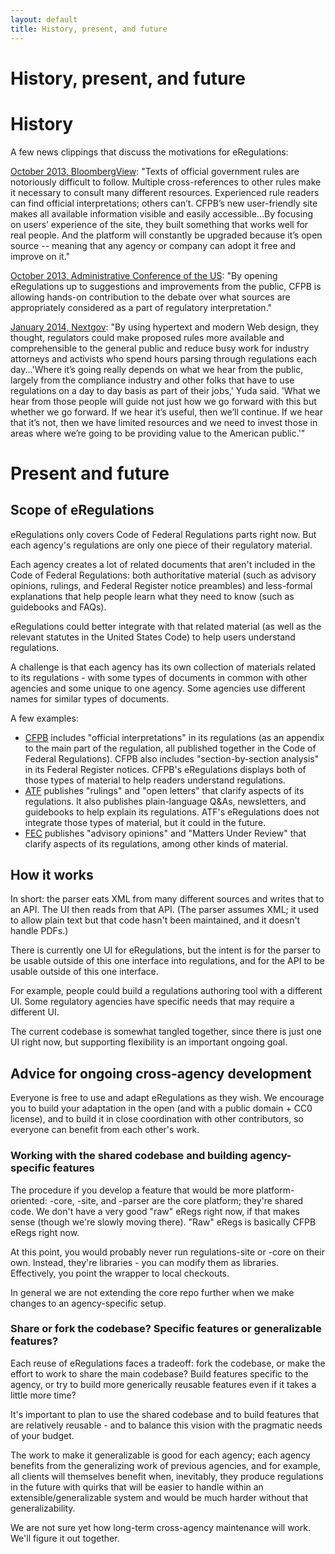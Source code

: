 ```yaml
---
layout: default
title: History, present, and future
---
```


# History, present, and future

# History

A few news clippings that discuss the motivations for eRegulations:

[October 2013, BloombergView](http://www.bloombergview.com/articles/2013-10-29/one-federal-website-that-works): "Texts of official government rules are notoriously difficult to follow. Multiple cross-references to other rules make it necessary to consult many different resources. Experienced rule readers can find official interpretations; others can’t. CFPB’s new user-friendly site makes all available information visible and easily accessible...By focusing on users’ experience of the site, they built something that works well for real people. And the platform will constantly be upgraded because it’s open source -- meaning that any agency or company can adopt it free and improve on it."

[October 2013, Administrative Conference of the US](https://www.acus.gov/newsroom/administrative-fix-blog/cfpb%E2%80%99s-eregulations-tool-promises-help-users-navigate-federal): "By opening eRegulations up to suggestions and improvements from the public, CFPB is allowing hands-on contribution to the debate over what sources are appropriately considered as a part of regulatory interpretation."

[January 2014, Nextgov](http://www.nextgov.com/emerging-tech/2014/01/want-make-digital-government-work-hire-your-own-coders/76223/): "By using hypertext and modern Web design, they thought, regulators could make proposed rules more available and comprehensible to the general public and reduce busy work for industry attorneys and activists who spend hours parsing through regulations each day...'Where it’s going really depends on what we hear from the public, largely from the compliance industry and other folks that have to use regulations on a day to day basis as part of their jobs,' Yuda said. 'What we hear from those people will guide not just how we go forward with this but whether we go forward. If we hear it’s useful, then we’ll continue. If we hear that it’s not, then we have limited resources and we need to invest those in areas where we’re going to be providing value to the American public.'"

# Present and future

## Scope of eRegulations

eRegulations only covers Code of Federal Regulations parts right now. But each agency's regulations are only one piece of their regulatory material.

Each agency creates a lot of related documents that aren't included in the Code of Federal Regulations: both authoritative material (such as advisory opinions, rulings, and Federal Register notice preambles) and less-formal explanations that help people learn what they need to know (such as guidebooks and FAQs).

eRegulations could better integrate with that related material (as well as the relevant statutes in the United States Code) to help users understand regulations.

A challenge is that each agency has its own collection of materials related to its regulations - with some types of documents in common with other agencies and some unique to one agency. Some agencies use different names for similar types of documents.

A few examples:

* [CFPB](http://www.consumerfinance.gov/regulations/) includes "official interpretations" in its regulations (as an appendix to the main part of the regulation, all published together in the Code of Federal Regulations). CFPB also includes "section-by-section analysis" in its Federal Register notices. CFPB's eRegulations displays both of those types of material to help readers understand regulations.
* [ATF](https://www.atf.gov/rules-and-regulations) publishes "rulings" and "open letters" that clarify aspects of its regulations. It also publishes plain-language Q&As, newsletters, and guidebooks to help explain its regulations. ATF's eRegulations does not integrate those types of material, but it could in the future.
* [FEC](http://www.fec.gov/law/law.shtml) publishes "advisory opinions" and "Matters Under Review" that clarify aspects of its regulations, among other kinds of material.

## How it works

In short: the parser eats XML from many different sources and writes that to an API. The UI then reads from that API. (The parser assumes XML; it used to allow plain text but that code hasn't been maintained, and it doesn't handle PDFs.)

There is currently one UI for eRegulations, but the intent is for the parser to be usable outside of this one interface into regulations, and for the API to be usable outside of this one interface.

For example, people could build a regulations authoring tool with a different UI. Some regulatory agencies have specific needs that may require a different UI.

The current codebase is somewhat tangled together, since there is just one UI right now, but supporting flexibility is an important ongoing goal.

## Advice for ongoing cross-agency development

Everyone is free to use and adapt eRegulations as they wish. We encourage you to build your adaptation in the open (and with a public domain + CC0 license), and to build it in close coordination with other contributors, so everyone can benefit from each other's work.

### Working with the shared codebase and building agency-specific features

The procedure if you develop a feature that would be more platform-oriented: -core, -site, and -parser are the core platform; they're shared code. We don't have a very good "raw" eRegs right now, if that makes sense (though we're slowly moving there). "Raw" eRegs is basically CFPB eRegs right now.

At this point, you would probably never run regulations-site or -core on their own. Instead, they're libraries - you can modify them as libraries. Effectively, you point the wrapper to local checkouts.

In general we are not extending the core repo further when we make changes to an agency-specific setup.

### Share or fork the codebase? Specific features or generalizable features?

Each reuse of eRegulations faces a tradeoff: fork the codebase, or make the effort to work to share the main codebase? Build features specific to the agency, or try to build more generically reusable features even if it takes a little more time?

It's important to plan to use the shared codebase and to build features that are relatively reusable - and to balance this vision with the pragmatic needs of your budget.

The work to make it generalizable is good for each agency; each agency benefits from the generalizing work of previous agencies, and for example, all clients will themselves benefit when, inevitably, they produce regulations in the future with quirks that will be easier to handle within an extensible/generalizable system and would be much harder without that generalizability.

We are not sure yet how long-term cross-agency maintenance will work. We'll figure it out together.

